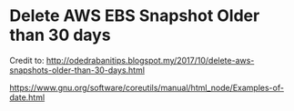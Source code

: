 # Delete AWS EBS Snapshot Older than 30 days

Credit to: http://odedrabanitips.blogspot.my/2017/10/delete-aws-snapshots-older-than-30-days.html

https://www.gnu.org/software/coreutils/manual/html_node/Examples-of-date.html
